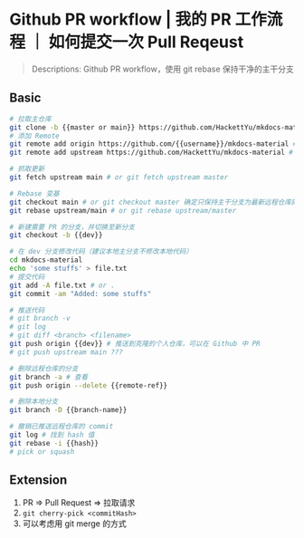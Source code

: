 # Github PR workflow | 我的 PR 工作流程 ｜ 如何提交一次 Pull Reqeust

> Descriptions: Github PR workflow，使用 git rebase 保持干净的主干分支

## Basic 

```bash
# 拉取主仓库
git clone -b {{master or main}} https://github.com/HackettYu/mkdocs-material
# 添加 Remote
git remote add origin https://github.com/{{username}}/mkdocs-material # 克隆仓库
git remote add upstream https://github.com/HackettYu/mkdocs-material # 贡献仓库

# 抓取更新
git fetch upstream main # or git fetch upstream master

# Rebase 变基
git checkout main # or git checkout master 确定只保持主干分支为最新远程仓库的修改内容
git rebase upstream/main # or git rebase upstream/master

# 新建需要 PR 的分支，并切换至新分支
git checkout -b {{dev}}

# 在 dev 分支修改代码（建议本地主分支不修改本地代码）
cd mkdocs-material
echo 'some stuffs' > file.txt
# 提交代码
git add -A file.txt # or .
git commit -am "Added: some stuffs"

# 推送代码
# git branch -v
# git log
# git diff <branch> <filename>
git push origin {{dev}} # 推送到克隆的个人仓库，可以在 Github 中 PR
# git push upstream main ???

# 删除远程仓库的分支
git branch -a # 查看
git push origin --delete {{remote-ref}}

# 删除本地分支
git branch -D {{branch-name}}

# 撤销已推送远程仓库的 commit
git log # 找到 hash 值
git rebase -i {{hash}}
# pick or squash
```

## Extension

1. PR => Pull Request => 拉取请求
2. `git cherry-pick <commitHash>`
3. 可以考虑用 git merge 的方式